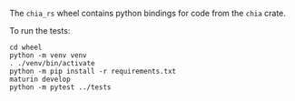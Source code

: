 The `chia_rs` wheel contains python bindings for code from the `chia` crate.

To run the tests:
```
cd wheel
python -m venv venv
. ./venv/bin/activate
python -m pip install -r requirements.txt
maturin develop
python -m pytest ../tests
```

